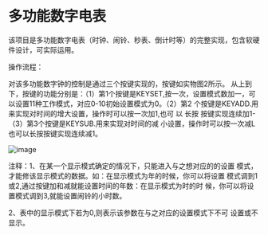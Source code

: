 # 多功能数字电表
该项目是多功能数字电表（时钟、闹铃、秒表、倒计时等）的完整实现，包含软硬件设计，可实际运用。

操作流程：

对该多功能数字钟的控制是通过三个按键实现的，按键如实物图2所示。 从上到下，按键的功能分别是：（1）第1个按键是KEYSET,按一次，设置模式数加一，可以设置11种工作模式，对应0-10初始设置模式为0。（2）第2 个按键是KEYADD.用来实现对时间的增大设置，操作时可以按一次加1,也可 以 长按 按键实现连续加1-（3）第3个按键是KEYSUB.用来实现对时间的减 小设置，操作时可以按一次减L也可以长按按键实现连续减1。

![image](https://github.com/duanwei99/Multifunctional-Digital-Meter/blob/master/img/Detailed%20diagram.png)

注释：1、在某一个显示模式确定的情况下，只能进入与之想对应的的设置 模式，才能修该显示模式的数据。如：在显示模式为年的时候，你可以将设置 模式调到1或2,通过按键加和减就能设置时间的年数：在显示模式为时的时 候，你可以将设置模式调到3,就能设置闹铃的小时数。

2、表中的显示模式下若为0,则表示该参数在与之对应的设置模式下不可 设置或不显示。

